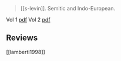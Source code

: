 > [[s-levin]]. Semitic and Indo-European. 

Vol 1 [pdf](a/s-levin1995-1.pdf)
Vol 2 [pdf](a/s-levin1995-2.pdf)

## Reviews
[[lamberti1998]]